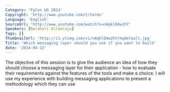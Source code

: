 ```yaml
---
Category: 'PyCon US 2014'
Copyright: 'http://www.youtube.com/t/terms'
Language: 'English'
SourceUrl: 'http://www.youtube.com/watch?v=nAqklQ4wzhY'
Speakers: [Narahari Allamraju]
Tags: []
ThumbnailUrl: 'http://i1.ytimg.com/vi/nAqklQ4wzhY/hqdefault.jpg'
Title: 'Which messaging layer should you use if you want to build'
date: '2014-04-13'
---
```

The objective of this session is to give the audience an idea of how they should choose a messaging layer for their application - how to evaluate their requirements against the features of the tools and make a choice. I will use my experience with building messaging applications to present a methodology which they can use
